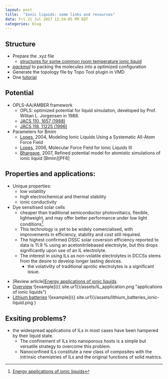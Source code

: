 ```yaml
---
layout: post
title:  "Ionic liquids: some links and resources"
data: Fri 21 Jul 2017 12:34:05 PM EDT
categories: blog
---
```

## Structure
- Prepare the .xyz file
    - [structures for some common room temperature ionic liquid](https://github.com/vladislavivanistsev/RTIL-FF)
- [*packmol*](http://www.ime.unicamp.br/~martinez/packmol/home.shtml) to packing the molecules into a optimized configuration  
- Generate the topology file by Topo Tool plugin in VMD
- One [tutorial](http://paulllhuang.blogspot.com/search?q=lammps)

## Potential
- OPLS-AA/AMBER framework
    + OPLS: optimized potential for liquid simulaiton, developed by Prof. Willian L. Jorgensen in 1988.
    + [JACS 110, 1657 (1988)](http://pubs.acs.org/doi/abs/10.1021/ja00214a001)
    + [JACS 118, 11225 (1996)](http://pubs.acs.org/doi/abs/10.1021/ja9621760)
- Parameters for Bmim
    + [Lopes](http://pubs.acs.org/doi/abs/10.1021/jp0362133), 2004, Modeling Ionic Liquids Using a Systematic All-Atom Force Field
    + [Lopes](http://pubs.acs.org/doi/abs/10.1021/jp063901o), 2006, Molecular Force Field for Ionic Liquids III
    + [Bhargave](http://aip.scitation.org/doi/full/10.1063/1.2772268), 2007, Refined potential model for atomistic simulations of ionic liquid [Bmim][PF6]

## Properties and applications:
- Unique properties: 
    - low volatility 
    - high electrochemical and thermal stability
    - ionic conductivity
- Dye sensitised solar cells
    + cheaper than traditional semiconductor photovoltaics, flexible, lightweight, and may offer better performance under low light conditions[^IL_review].
    + This technology is yet to be widely comercialised, with improvements in efficiency, stability and cost still required.
    + The highest confirmed DSSC solar coversion efficiency reported to data is 11.9 % using an acetonitrilebased electrolyte, but this drops significantly upon use of an IL electrolyte. 
    + The interest in using ILs as non-volatile electrolytes in DCCSs stems from the desire to develop longer lasting devices.
        + the volativlity of traditional aprotic electrolytes is a significant issue. 
+ [Review article][Energy applications of ionic liquids](http://pubs.rsc.org/en/content/articlelanding/2014/ee/c3ee42099j#!divAbstract)
+ [Overview](http://lem.ch.unito.it/didattica/infochimica/Liquidi%20Ionici/ApplicationsMap.html#M)
 ![example]({{ site.ur1}}/assets/IL_application.png  "applications of ionic liquids")
+ [Lithium batteries](https://www.nature.com/nmat/journal/v8/n8/pdf/nmat2448.pdf)
 ![example]({{ site.ur1}}/assets/lithium_batteries_ionic-liquid.png )

## Exsiting problems?
- the widespread applications of ILs in most cases have been hampered by their liquid state.
    + The confinement of ILs into nanoporous hosts is a simple but versatile strategy to overcome this problem.
    + Nanoconfined ILs constitute a new class of composites with the intrinsic chemistries of ILs and the original functions of solid matrics.

[^IL_review]: [Energy applications of ionic liquids](http://pubs.rsc.org/en/content/articlelanding/2014/ee/c3ee42099j#!divAbstract)
